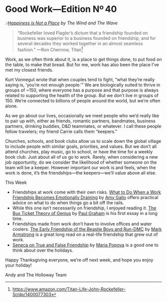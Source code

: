 # Good Work—Edition Nº 40

*🎶[Happiness is Not a Place](https://open.spotify.com/track/63iSkVYY8Qv8pMrIRyT1ES?si=1cX6vowyRviLUbs_81B7WA) by
The Wind and The Wave*

> “Rockefeller loved Flagler’s dictum that a friendship founded on business was superior
to a business founded on friendship, and for several decades they worked together in an
almost seamless fashion.”
—Ron Chernow, Titan[^1]

Work, as we often think about it, is a place to get things done, to put food on the table,
to make that bread.
But for me, work has also been the place I’ve met my closest friends.

Kurt Vonnegut wrote that when couples tend to fight, “what they’re really saying is,
‘you’re not enough people.’” We are biologically suited to thrive in groups of ~150, where
everyone has a purpose and that purpose is always related to supporting the health of the
group. But we don’t live in groups of 150. We’re connected to billions of people around
the world, but we’re often alone.

As we go about our lives, occasionally we meet people who we’d really like to pair up
with, either as friends, romantic partners, bandmates, business partners, drinking
buddies, D&D teammates, or whatever.
I call these people fellow travelers;
my friend Carrie calls them “keepers.”

Churches, schools, and book clubs allow us to scale down the global village to include
people with similar goals, priorities, and values.
But we don’t all attend churches, play music, go to school, or have the time for a weekly
book club. Just about all of us go to work.
Rarely, when considering a new job opportunity, do we consider the likelihood of whether
someone on the team will be a keeper.
However important our work is and feels, when the work is done, it’s the friendships—the
keepers—we’ll value above all else.

This Week

- Friendships at work come with their own risks.
  [What to Do When a Work Friendship Becomes Emotionally Draining](https://hbr.org/2019/01/what-to-do-when-a-work-friendship-becomes-emotionally-draining)
  by [Amy Gallo](https://twitter.com/amyegallo) offers practical advice on what to do when
  things go a bit off the rails.
- While this one isn’t necessarily on friendship, I enjoyed reading it.
  [The Bus Ticket Theory of Genius](http://paulgraham.com/genius.html) by
  [Paul Graham](https://twitter.com/paulg) is his first essay in a long time.
- Friendships made from work don’t have to involve offices and water coolers.
  [The Early Friendship of the Beastie Boys and Run-DMC](https://longreads.com/2014/07/15/the-early-friendship-of-the-beastie-boys-and-run-dmc/)
  by [Mark Armstrong](https://twitter.com/markarms) is a great long read on a real-life
  friendship that grew out of work.
- [Seneca on True and False Friendship](https://www.brainpickings.org/2017/05/19/seneca-friendship/)
  by [Maria Popova](https://twitter.com/brainpicker) is a good one to think about over the
  holidays.

Happy Thanksgiving everyone, we’re off next week, and hope you enjoy your holiday!

Andy and The Holloway Team

[^1]: <https://www.amazon.com/Titan-Life-John-Rockefeller-Sr/dp/1400077303>
